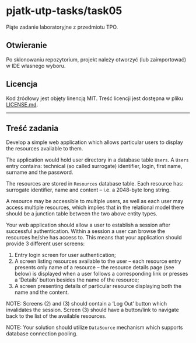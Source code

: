 # pjatk-utp-tasks/task05

Piąte zadanie laboratoryjne z przedmiotu TPO.

## Otwieranie

Po sklonowaniu repozytorium, projekt należy otworzyć (lub zaimportować) w IDE własnego wyboru.

## Licencja

Kod źródłowy jest objęty linencją MIT. Treść licencji jest dostępna w pliku [LICENSE.md](../LICENSE.md).

---

## Treść zadania

Develop a simple web application which allows particular users to display the resources available to them.

The application would hold user directory in a database table `Users`. A `Users` entry contains: technical (so called surrogate) identifier, login, first name, surname and the password.

The resources are stored in `Resources` database table. Each resource has: surrogate identifier, name and content – i.e. a 2048-byte long string.

A resource may be accessible to multiple users, as well as each user may access multiple resources, which implies that in the relational model there should be a junction table between the two above entity types.

Your web application should allow a user to establish a session after successful authentication. Within a session a user can browse the resources he/she has access to. This means that your application should provide 3 different user screens:

1. Entry login screen for user authentication;
2. A screen listing resources available to the user – each resource entry presents only name of a resource – the resource details page (see below) is displayed when a user follows a corresponding link or presses a ‘Details’ button besides the name of the resource;
3. A screen presenting details of particular resource displaying both the name and the content.

NOTE: Screens (2) and (3) should contain a ‘Log Out’ button which invalidates the session. Screen (3) should have a button/link to navigate back to the list of the available resources.

NOTE: Your solution should utilize `DataSource` mechanism which supports database connection pooling.
